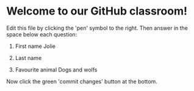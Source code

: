 # Welcome to our GitHub classroom!

Edit this file by clicking the 'pen' symbol to the right.
Then answer in the space below each question:

1. First name
Jolie
2. Last name

3. Favourite animal
Dogs and wolfs

Now click the green 'commit changes' button at the bottom.

